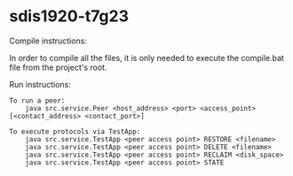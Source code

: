 # sdis1920-t7g23

Compile instructions:

In order to compile all the files, it is only needed to execute the compile.bat file from the project's root.

Run instructions:

    To run a peer:
        java src.service.Peer <host_address> <port> <access_point> [<contact_address> <contact_port>]
        
    To execute protocols via TestApp:
        java src.service.TestApp <peer access point> RESTORE <filename>
        java src.service.TestApp <peer access point> DELETE <filename>
        java src.service.TestApp <peer access point> RECLAIM <disk_space>
        java src.service.TestApp <peer access point> STATE
        

